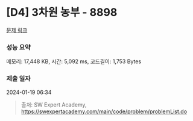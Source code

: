 # [D4] 3차원 농부 - 8898 

[문제 링크](https://swexpertacademy.com/main/code/problem/problemDetail.do?contestProbId=AW45TzHae8UDFAQ7) 

### 성능 요약

메모리: 17,448 KB, 시간: 5,092 ms, 코드길이: 1,753 Bytes

### 제출 일자

2024-01-19 06:34



> 출처: SW Expert Academy, https://swexpertacademy.com/main/code/problem/problemList.do